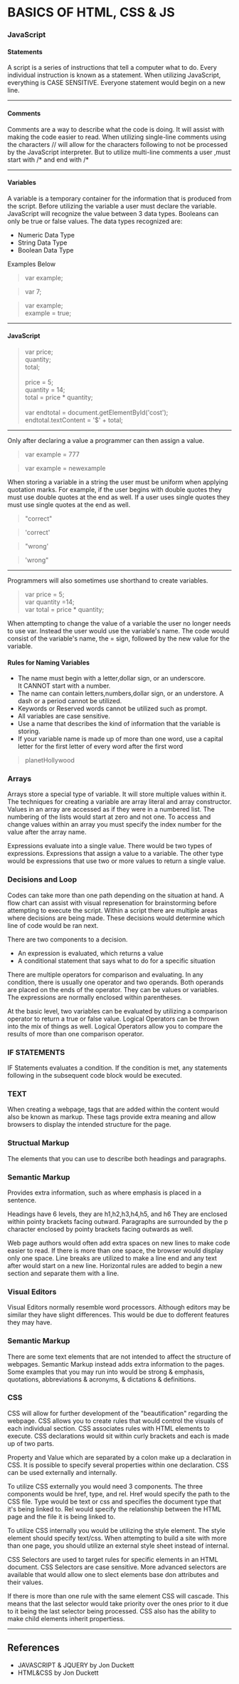 # BASICS OF HTML, CSS & JS

### JavaScript

#### Statements

A script is a series of instructions that tell a computer what to do.
Every individual instruction is known as a statement.
When utilizing JavaScript, everything is CASE SENSITIVE.
Everyone statement would begin on a new line.

***

#### Comments

Comments are a way to describe what the code is doing.
It will assist with making the code easier to read.
When utilizing single-line comments using the characters // will allow for the characters following to not be processed by the JavaScript interpreter.
But to utilize multi-line comments a user ,must start with /* and end with /*

***

#### Variables

A variable is a temporary container for the information that is produced from the script.
Before utilizing the variable a user must declare the variable.
JavaScript will recognize the value between 3 data types.
Booleans can only be true or false values.
The data types recognized are:
- Numeric Data Type
- String Data Type
- Boolean Data Type

Examples Below

> var example;

> var 7;

> var example; <br>
> example = true;

***
#### JavaScript

> var price; <br>
> quantity; <br>
> total; <br>
> <br>
> price = 5; <br>
> quantity = 14; <br>
> total = price * quantity; <br>
> <br>
> var endtotal = document.getElementById('cost'); <br>
> endtotal.textContent = '$' + total; <br>

***

Only after declaring a value a programmer can then assign a value.

> var example = 777

> var example = newexample

When storing a variable in a string the user must be uniform when applying quotation marks.
For example, if the user begins with double quotes they must use double quotes at the end as well.
If a user uses single quotes they must use single quotes at the end as well.

> "correct"

> 'correct'

> "wrong'

> 'wrong"

***

Programmers will also sometimes use shorthand to create variables.

> var price = 5; <br>
> var quantity =14; <br>
> var total = price * quantity; <br>

When attempting to change the value of a variable the user no longer needs to use var.
Instead the user would use the variable's name.
The code would consist of the variable's name, the = sign, followed by the new value for the variable.

#### Rules for Naming Variables

- The name must begin with a letter,dollar sign, or an underscore.<br>
It CANNOT start with a number.
- The name can contain letters,numbers,dollar sign, or an understore.
A dash or a period cannot be utilized.
- Keywords or Reserved words cannot be utilized such as prompt.
- All variables are case sensitive.
- Use a name that describes the kind of information that the variable is storing.
- If your variable name is made up of more than one word, use a capital letter for the first letter of every word after the first word
> planetHollywood

### Arrays

Arrays store a special type of variable.
It will store multiple values within it.
The techniques for creating a variable are array literal and array constructor.
Values in an array are accessed as if they were in a numbered list.
The numbering of the lists would start at zero and not one.
To access and change values within an array you must specify the index number for the value after the array name.

Expressions evaluate into a single value.
There would be two types of expressions.
Expressions that assign a value to a variable.
The other type would be expressions that use two or more values to return a single value.

### Decisions and Loop

Codes can take more than one path depending on the situation at hand.
A flow chart can assist with visual represenation for brainstorming before attempting to execute the script.
Within a script there are multiple areas where decisions are being made.
These decisions would determine which line of code would be ran next.

There are two components to a decision.
- An expression is evaluated, which returns a value
- A conditional statement that says what to do for a specific situation

There are multiple operators for comparison and evaluating.
In any condition, there is usually one operator and two operands. Both operands are placed on the ends of the operator. 
They can be values or variables.
The expressions are normally enclosed within parentheses.

At the basic level, two variables can be evaluated by utilizing a comparison operator to return a true or false value.
Logical Operators can be thrown into the mix of things as well.
Logical Operators allow you to compare the results of more than one comparison operator.

### IF STATEMENTS

IF Statements evaluates a condition.
If the condition is met, any statements following in the subsequent code block would be executed.

### TEXT

When creating a webpage, tags that are added within the content would also be known as markup.
These tags provide extra meaning and allow browsers to display the intended structure for the page.

### Structual Markup

The elements that you can use to describe both headings and paragraphs.

### Semantic Markup

Provides extra information, such as where emphasis is placed in a sentence.

Headings have 6 levels, they are h1,h2,h3,h4,h5, and h6
They are enclosed within pointy brackets facing outward.
Paragraphs are surrounded by the p character enclosed by pointy brackets facing outwards as well.

Web page authors would often add extra spaces on new lines to make code easier to read.
If there is more than one space, the browser would display only one space.
Line breaks are utilized to make a line end and any text after would start on a new line.
Horizontal rules are added to begin a new section and separate them with a line.

### Visual Editors

Visual Editors normally resemble word processors.
Although editors may be similar they have slight differences.
This would be due to dofferent features they may have.

### Semantic Markup

There are some text elements that are not intended to affect the structure of webpages.
Semantic Markup instead adds extra information to the pages.
Some examples that you may run into would be strong & emphasis, quotations, abbreviations & acronyms, & dictations & definitions.

### CSS

CSS will allow for further development of the "beautification" regarding the webpage.
CSS allows you to create rules that would control the visuals of each individual section.
CSS associates rules with HTML elements to execute.
CSS declarations would sit within curly brackets and each is made up of two parts.

Property and Value which are separated by a colon make up a declaration in CSS.
It is possible to specify several properties within one declaration.
CSS can be used externally and internally.

To utilize CSS externally you would need 3 components.
The three components would be href, type, and rel.
Href would specify the path to the CSS file.
Type would be text or css and specifies the document type that it's being linked to.
Rel would specify the relationship between the HTML page and the file it is being linked to.

To utilize CSS internally you would be utilizing the style element.
The style element should specify text/css.
When attempting to build a site with more than one page, you should utilize an external style sheet instead of internal.

CSS Selectors are used to target rules for specific elements in an HTML document.
CSS Selectors are case sensitive.
More advanced selectors are available that would allow one to slect elements base don attributes and their values.

If there is more than one rule with the same element CSS will cascade.
This means that the last selector would take priority over the ones prior to it due to it being the last selector being processed.
CSS also has the ability to make child elements inherit propertiess.

***
## References

- JAVASCRIPT & JQUERY by Jon Duckett
- HTML&CSS by Jon Duckett